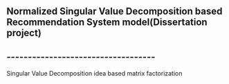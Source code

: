 ## Normalized Singular Value Decomposition based Recommendation System model(Dissertation project)
## -----------------------------------

Singular Value Decomposition idea based matrix factorization
